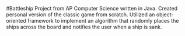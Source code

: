 #Battleship
Project from AP Computer Science written in Java. Created personal version of the classic game from scratch. Utilized an object-oriented framework to implement an algorithm that randomly places the ships across the board and notifies the user when a ship is sank.
